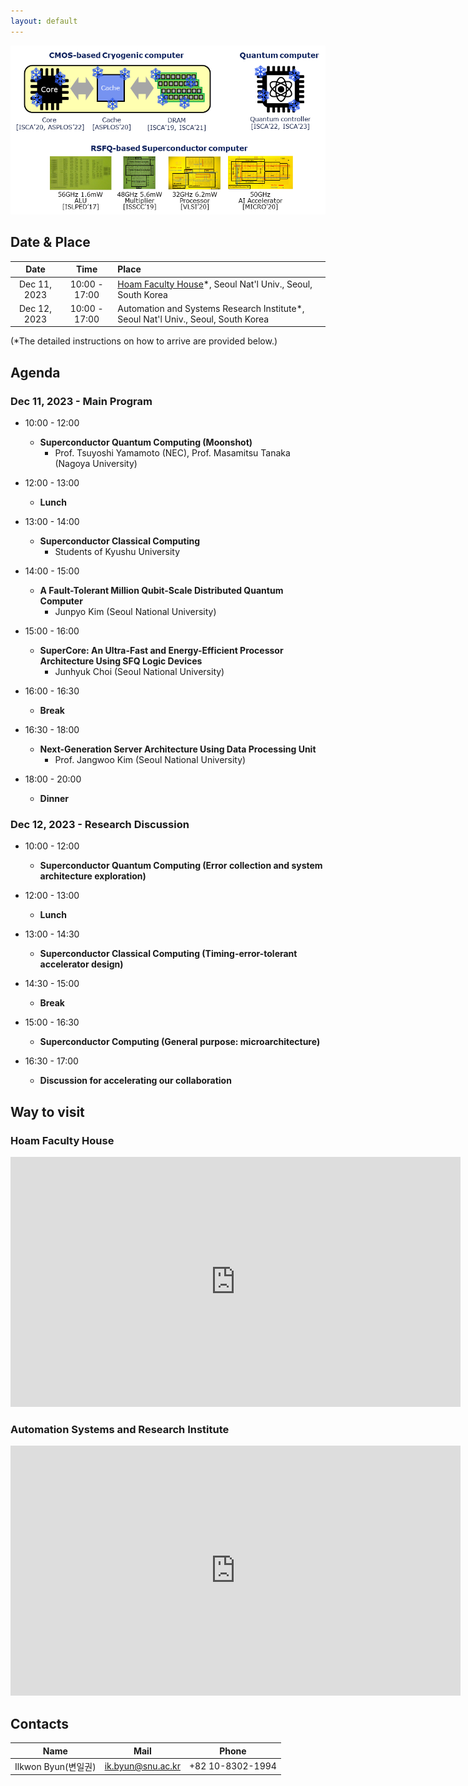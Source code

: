 ```yaml
---
layout: default
---
```

![Image](banner.png)

## Date & Place

| Date | Time | Place |
|:---:|:---:|:---|
| Dec 11, 2023 | 10:00 - 17:00 | [Hoam Faculty House](https://www.hoam.ac.kr/eng/)\*, Seoul Nat'l Univ., Seoul, South Korea |
| Dec 12, 2023 | 10:00 - 17:00 | Automation and Systems Research Institute\*, Seoul Nat'l Univ., Seoul, South Korea |

(\*The detailed instructions on how to arrive are provided below.)

## Agenda
### Dec 11, 2023 - Main Program
- 10:00 - 12:00 
  - __Superconductor Quantum Computing (Moonshot)__
    - Prof. Tsuyoshi Yamamoto (NEC), Prof. Masamitsu Tanaka (Nagoya University)

- 12:00 - 13:00 
  - __Lunch__

- 13:00 - 14:00 
  - __Superconductor Classical Computing__
    - Students of Kyushu University

- 14:00 - 15:00 
  - __A Fault-Tolerant Million Qubit-Scale Distributed Quantum Computer__
    - Junpyo Kim (Seoul National University)

- 15:00 - 16:00 
  - __SuperCore: An Ultra-Fast and Energy-Efficient Processor Architecture Using SFQ Logic Devices__
    - Junhyuk Choi (Seoul National University)

- 16:00 - 16:30 
  - __Break__

- 16:30 - 18:00 
  - __Next-Generation Server Architecture Using Data Processing Unit__
    - Prof. Jangwoo Kim (Seoul National University)

- 18:00 - 20:00 
  - __Dinner__

### Dec 12, 2023 - Research Discussion
- 10:00 - 12:00 
  - __Superconductor Quantum Computing (Error collection and system architecture exploration)__
  
- 12:00 - 13:00 
  - __Lunch__

- 13:00 - 14:30 
  - __Superconductor Classical Computing (Timing-error-tolerant accelerator design)__

- 14:30 - 15:00 
  - __Break__

- 15:00 - 16:30 
  - __Superconductor Computing (General purpose: microarchitecture)__

- 16:30 - 17:00 
  - __Discussion for accelerating our collaboration__

## Way to visit

### Hoam Faculty House

<center>
<iframe width="720" height="400" frameborder="0" scrolling="no" marginheight="0" marginwidth="0" id="gmap_canvas1" src="https://maps.google.com/maps?width=520&amp;height=400&amp;hl=en&amp;q=Hoam%20Faculty%20House%20Gwanak-gu+(Hoam%20Faculty%20House)&amp;t=&amp;z=13&amp;ie=UTF8&amp;iwloc=B&amp;output=embed"></iframe> <a href='http://mapseinbinden.org'> </a> <script type='text/javascript' src='https://embedmaps.com/google-maps-authorization/script.js?id=4384ec4dee080636e55dc07fb49daf4011124f10'></script>
</center>

### Automation Systems and Research Institute

<center>
<iframe width="720" height="400" frameborder="0" scrolling="no" marginheight="0" marginwidth="0" id="gmap_canvas2" src="https://maps.google.com/maps?width=520&amp;height=400&amp;hl=en&amp;q=%EC%9E%90%EB%8F%99%ED%99%94%EC%8B%9C%EC%8A%A4%ED%85%9C%EA%B3%B5%EB%8F%99%EC%97%B0%EA%B5%AC%EC%86%8C%20Gwanak-gu+(Automation%20and%20Systms%20Research%20Institute)&amp;t=&amp;z=13&amp;ie=UTF8&amp;iwloc=B&amp;output=embed"></iframe> <a href='http://mapseinbinden.org'> </a> <script type='text/javascript' src='https://embedmaps.com/google-maps-authorization/script.js?id=359fb7913ea75cb7cdcd1b4cbbac096f6008297e'></script>
</center>

## Contacts

| Name | Mail | Phone |
|:---:|:---:|:---:|
| Ilkwon Byun(변일권) | ik.byun@snu.ac.kr | +82 10-8302-1994 |